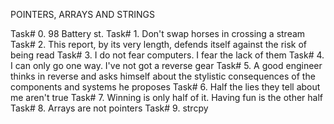 POINTERS, ARRAYS AND STRINGS

Task# 0. 98 Battery st.
Task# 1. Don't swap horses in crossing a stream
Task# 2. This report, by its very length, defends itself against the risk of being read
Task# 3. I do not fear computers. I fear the lack of them
Task# 4. I can only go one way. I've not got a reverse gear
Task# 5. A good engineer thinks in reverse and asks himself about the stylistic consequences of the components and systems he proposes
Task# 6. Half the lies they tell about me aren't true
Task# 7. Winning is only half of it. Having fun is the other half
Task# 8. Arrays are not pointers
Task# 9. strcpy